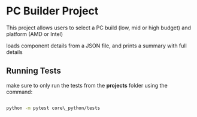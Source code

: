# PC Builder Project



This project allows users to select a PC build (low, mid or high budget) and platform (AMD or Intel)

loads component details from a JSON file, and prints a summary with full details




## Running Tests

make sure to only run the tests from the **projects** folder using the command:

```bash

python -m pytest core\_python/tests

